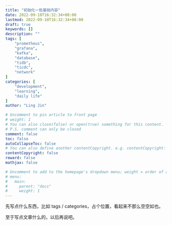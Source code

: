 ```yaml
---
title: "初始化一些基础内容"
date: 2022-09-10T16:32:34+08:00
lastmod: 2022-09-10T16:32:34+08:00
draft: true
keywords: []
description: ""
tags: [
    "prometheus",
    "grafana",
    "kafka",
    "database",
    "tidb",
    "ticdc",
    "network"
]
categories: [
    "development",
    "learning",
    "daily life"
]
author: "Ling Jin"

# Uncomment to pin article to front page
# weight: 1
# You can also close(false) or open(true) something for this content.
# P.S. comment can only be closed
comment: false
toc: false
autoCollapseToc: false
# You can also define another contentCopyright. e.g. contentCopyright: "This is another copyright."
contentCopyright: false
reward: false
mathjax: false

# Uncomment to add to the homepage's dropdown menu; weight = order of article
# menu:
#   main:
#     parent: "docs"
#     weight: 1
---
```


<!--more-->

先写点什么东西，比如 tags / categories，占个位置，看起来不那么空空如也。

至于写点文章什么的，以后再说吧。